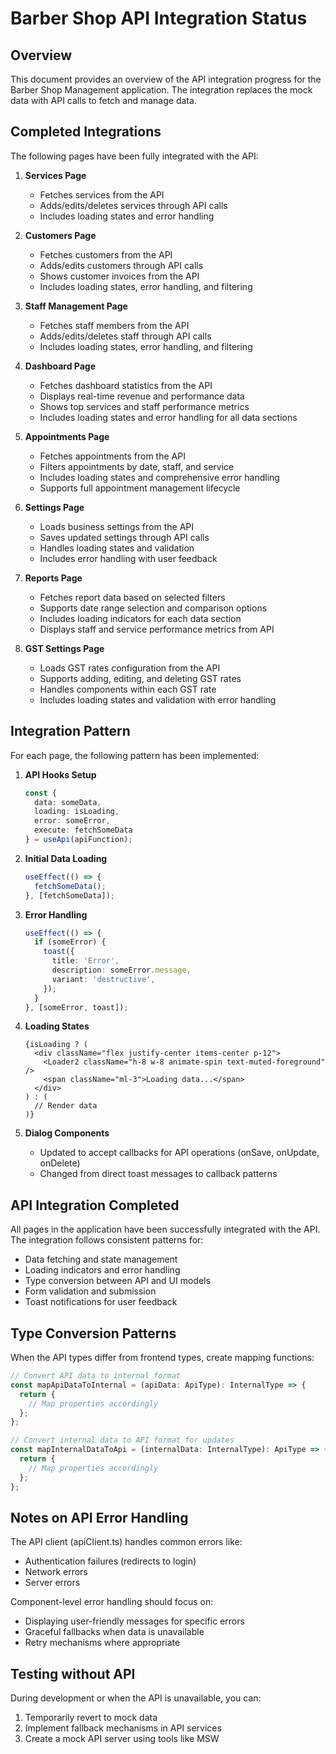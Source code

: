# Barber Shop API Integration Status

## Overview

This document provides an overview of the API integration progress for the Barber Shop Management application. The integration replaces the mock data with API calls to fetch and manage data.

## Completed Integrations

The following pages have been fully integrated with the API:

1. **Services Page**
   - Fetches services from the API
   - Adds/edits/deletes services through API calls
   - Includes loading states and error handling

2. **Customers Page**
   - Fetches customers from the API
   - Adds/edits customers through API calls
   - Shows customer invoices from the API
   - Includes loading states, error handling, and filtering

3. **Staff Management Page**
   - Fetches staff members from the API
   - Adds/edits/deletes staff through API calls
   - Includes loading states, error handling, and filtering

4. **Dashboard Page**
   - Fetches dashboard statistics from the API
   - Displays real-time revenue and performance data
   - Shows top services and staff performance metrics
   - Includes loading states and error handling for all data sections

5. **Appointments Page**
   - Fetches appointments from the API
   - Filters appointments by date, staff, and service
   - Includes loading states and comprehensive error handling
   - Supports full appointment management lifecycle

6. **Settings Page**
   - Loads business settings from the API
   - Saves updated settings through API calls
   - Handles loading states and validation
   - Includes error handling with user feedback

7. **Reports Page**
   - Fetches report data based on selected filters
   - Supports date range selection and comparison options
   - Includes loading indicators for each data section
   - Displays staff and service performance metrics from API

8. **GST Settings Page**
   - Loads GST rates configuration from the API
   - Supports adding, editing, and deleting GST rates
   - Handles components within each GST rate
   - Includes loading states and validation with error handling

## Integration Pattern

For each page, the following pattern has been implemented:

1. **API Hooks Setup**
   ```typescript
   const {
     data: someData,
     loading: isLoading,
     error: someError,
     execute: fetchSomeData
   } = useApi(apiFunction);
   ```

2. **Initial Data Loading**
   ```typescript
   useEffect(() => {
     fetchSomeData();
   }, [fetchSomeData]);
   ```

3. **Error Handling**
   ```typescript
   useEffect(() => {
     if (someError) {
       toast({
         title: 'Error',
         description: someError.message,
         variant: 'destructive',
       });
     }
   }, [someError, toast]);
   ```

4. **Loading States**
   ```tsx
   {isLoading ? (
     <div className="flex justify-center items-center p-12">
       <Loader2 className="h-8 w-8 animate-spin text-muted-foreground" />
       <span className="ml-3">Loading data...</span>
     </div>
   ) : (
     // Render data
   )}
   ```

5. **Dialog Components**
   - Updated to accept callbacks for API operations (onSave, onUpdate, onDelete)
   - Changed from direct toast messages to callback patterns

## API Integration Completed

All pages in the application have been successfully integrated with the API. The integration follows consistent patterns for:

- Data fetching and state management
- Loading indicators and error handling
- Type conversion between API and UI models
- Form validation and submission
- Toast notifications for user feedback

## Type Conversion Patterns

When the API types differ from frontend types, create mapping functions:

```typescript
// Convert API data to internal format
const mapApiDataToInternal = (apiData: ApiType): InternalType => {
  return {
    // Map properties accordingly
  };
};

// Convert internal data to API format for updates
const mapInternalDataToApi = (internalData: InternalType): ApiType => {
  return {
    // Map properties accordingly
  };
};
```

## Notes on API Error Handling

The API client (apiClient.ts) handles common errors like:
- Authentication failures (redirects to login)
- Network errors
- Server errors

Component-level error handling should focus on:
- Displaying user-friendly messages for specific errors
- Graceful fallbacks when data is unavailable
- Retry mechanisms where appropriate

## Testing without API

During development or when the API is unavailable, you can:
1. Temporarily revert to mock data
2. Implement fallback mechanisms in API services
3. Create a mock API server using tools like MSW 